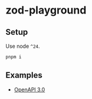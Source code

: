 # zod-playground

## Setup

Use node `^24`.

```sh
pnpm i
```

## Examples

- [OpenAPI 3.0](./examples/openapi-30)
